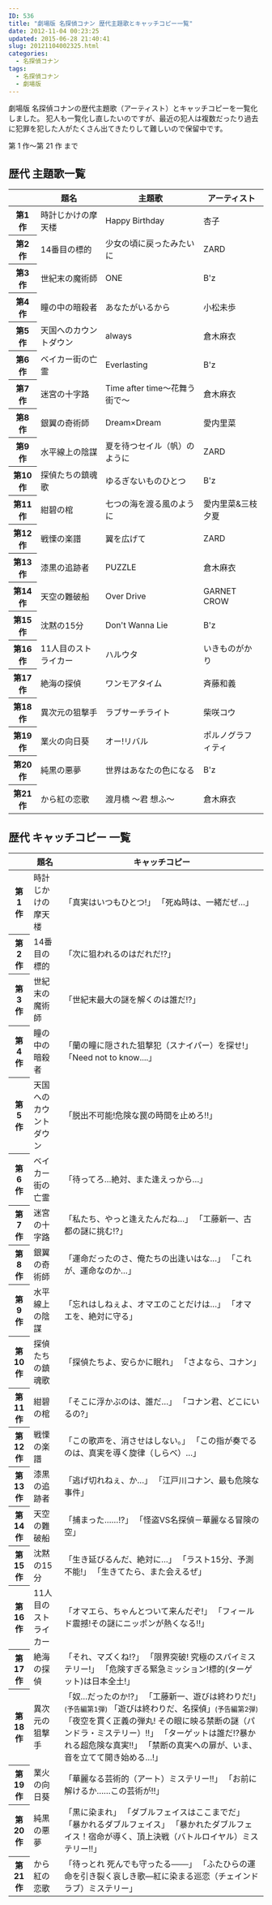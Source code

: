 ```yaml
---
ID: 536
title: "劇場版 名探偵コナン 歴代主題歌とキャッチコピー一覧"
date: 2012-11-04 00:23:25
updated: 2015-06-28 21:40:41
slug: 20121104002325.html
categories:
  - 名探偵コナン
tags:
  - 名探偵コナン
  - 劇場版
---
```


劇場版 名探偵コナンの歴代主題歌（アーティスト）とキャッチコピーを一覧化しました。
犯人も一覧化し直したいのですが、最近の犯人は複数だったり過去に犯罪を犯した人がたくさん出てきたりして難しいので保留中です。

<!--more-->

第 1 作～第 21 作 まで

<h2>歴代 主題歌一覧</h2>
<table class="table table-hover">
<thead>
<tr>
  <th></th>
  <th>題名</th>
  <th>主題歌</th>
  <th>アーティスト</th>
</tr>
</thead>
<tbody>
<tr>
  <th>第1作</th>
  <td>時計じかけの摩天楼 </td>
  <td>Happy Birthday </td>
  <td>杏子 </td>
</tr>
<tr>
  <th>第2作</th>
  <td>14番目の標的 </td>
  <td>少女の頃に戻ったみたいに </td>
  <td>ZARD </td>
</tr>
<tr>
  <th>第3作</th>
  <td>世紀末の魔術師 </td>
  <td>ONE </td>
  <td>B'z </td>
</tr>
<tr>
  <th>第4作</th>
  <td>瞳の中の暗殺者 </td>
  <td>あなたがいるから </td>
  <td>小松未歩 </td>
</tr>
<tr>
  <th>第5作</th>
  <td>天国へのカウントダウン </td>
  <td>always </td>
  <td>倉木麻衣 </td>
</tr>
<tr>
  <th>第6作</th>
  <td>ベイカー街の亡霊 </td>
  <td>Everlasting </td>
  <td>B'z </td>
</tr>
<tr>
  <th>第7作</th>
  <td>迷宮の十字路 </td>
  <td>Time after time〜花舞う街で〜 </td>
  <td>倉木麻衣 </td>
</tr>
<tr>
  <th>第8作</th>
  <td>銀翼の奇術師 </td>
  <td>Dream×Dream </td>
  <td>愛内里菜 </td>
</tr>
<tr>
  <th>第9作</th>
  <td>水平線上の陰謀 </td>
  <td>夏を待つセイル（帆）のように </td>
  <td>ZARD </td>
</tr>
<tr>
  <th>第10作</th>
  <td>探偵たちの鎮魂歌 </td>
  <td>ゆるぎないものひとつ </td>
  <td>B'z </td>
</tr>
<tr>
  <th>第11作</th>
  <td>紺碧の棺 </td>
  <td>七つの海を渡る風のように </td>
  <td>愛内里菜&三枝夕夏 </td>
</tr>
<tr>
  <th>第12作</th>
  <td>戦慄の楽譜 </td>
  <td>翼を広げて </td>
  <td>ZARD </td>
</tr>
<tr>
  <th>第13作</th>
  <td>漆黒の追跡者 </td>
  <td>PUZZLE </td>
  <td>倉木麻衣 </td>
</tr>
<tr>
  <th>第14作</th>
  <td>天空の難破船 </td>
  <td>Over Drive </td>
  <td>GARNET CROW </td>
</tr>
<tr>
  <th>第15作</th>
  <td>沈黙の15分 </td>
  <td>Don't Wanna Lie </td>
  <td>B'z </td>
</tr>
<tr>
  <th>第16作</th>
  <td>11人目のストライカー </td>
  <td>ハルウタ </td>
  <td>いきものがかり </td>
</tr>
<tr>
  <th>第17作</th>
  <td>絶海の探偵</td>
  <td>ワンモアタイム</td>
  <td>斉藤和義</td>
</tr>
<tr>
  <th>第18作</th>
  <td>異次元の狙撃手</td>
  <td>ラブサーチライト</td>
  <td>柴咲コウ</td>
</tr>
<tr>
  <th>第19作</th>
  <td>業火の向日葵</td>
  <td>オー!リバル</td>
  <td>ポルノグラフィティ</td>
</tr>
<tr>
  <th>第20作</th>
  <td>純黒の悪夢</td>
  <td>世界はあなたの色になる</td>
  <td>B'z</td>
</tr>
<tr>
  <th>第21作</th>
  <td>から紅の恋歌</td>
  <td>渡月橋 〜君 想ふ〜</td>
  <td>倉木麻衣</td>
</tr>
</tbody>
</table>

<h2>歴代 キャッチコピー 一覧</h2>
<table class="table table-hover">
<thead>
<tr>
  <th></th>
  <th>題名</th>
  <th>キャッチコピー</th>
</tr>
</thead>
<tbody>
<tr>
  <th>第1作</th>
  <td>時計じかけの摩天楼 </td>
  <td>「真実はいつもひとつ!」
  「死ぬ時は、一緒だぜ…」 </td>
</tr>
<tr>
  <th>第2作</th>
  <td>14番目の標的 </td>
  <td>「次に狙われるのはだれだ!?」 </td>
</tr>
<tr>
  <th>第3作</th>
  <td>世紀末の魔術師 </td>
  <td>「世紀末最大の謎を解くのは誰だ!?」 </td>
</tr>
<tr>
  <th>第4作</th>
  <td>瞳の中の暗殺者 </td>
  <td>「蘭の瞳に隠された狙撃犯（スナイパー）を探せ!」
  「Need not to know....」 </td>
</tr>
<tr>
  <th>第5作</th>
  <td>天国へのカウントダウン </td>
  <td>「脱出不可能!危険な罠の時間を止めろ!!」 </td>
</tr>
<tr>
  <th>第6作</th>
  <td>ベイカー街の亡霊 </td>
  <td>「待ってろ…絶対、また逢えっから…」 </td>
</tr>
<tr>
  <th>第7作</th>
  <td>迷宮の十字路 </td>
  <td>「私たち、やっと逢えたんだね…」
  「工藤新一、古都の謎に挑む!?」 </td>
</tr>
<tr>
  <th>第8作</th>
  <td>銀翼の奇術師 </td>
  <td>「運命だったのさ、俺たちの出逢いはな…」
  「これが、運命なのか…」 </td>
</tr>
<tr>
  <th>第9作</th>
  <td>水平線上の陰謀 </td>
  <td>「忘れはしねぇよ、オマエのことだけは…」
  「オマエを、絶対に守る」 </td>
</tr>
<tr>
  <th>第10作</th>
  <td>探偵たちの鎮魂歌 </td>
  <td>「探偵たちよ、安らかに眠れ」
  「さよなら、コナン」 </td>
</tr>
<tr>
  <th>第11作</th>
  <td>紺碧の棺 </td>
  <td>「そこに浮かぶのは、誰だ…」
  「コナン君、どこにいるの?」 </td>
</tr>
<tr>
  <th>第12作</th>
  <td>戦慄の楽譜 </td>
  <td>「この歌声を、消させはしない。」
  「この指が奏でるのは、真実を導く旋律（しらべ）…」 </td>
</tr>
<tr>
  <th>第13作</th>
  <td>漆黒の追跡者 </td>
  <td>「逃げ切れねぇ、か…」
  「江戸川コナン、最も危険な事件」 </td>
</tr>
<tr>
  <th>第14作</th>
  <td>天空の難破船 </td>
  <td>「捕まった……!?」
  「怪盗VS名探偵－華麗なる冒険の空」 </td>
</tr>
<tr>
  <th>第15作</th>
  <td>沈黙の15分 </td>
  <td>「生き延びるんだ、絶対に…」
  「ラスト15分、予測不能!」
  「生きてたら、また会えるぜ」 </td>
</tr>
<tr>
  <th>第16作</th>
  <td>11人目のストライカー </td>
  <td>「オマエら、ちゃんとついて来んだぞ!」
  「フィールド震撼!その謎にニッポンが熱くなる!!」 </td>
</tr>
<tr>
  <th>第17作</th>
  <td>絶海の探偵</td>
  <td>「それ、マズくね!?」
  「限界突破! 究極のスパイミステリー!」
  「危険すぎる緊急ミッション!標的(ターゲット)は日本全土!」</td>
</tr>
<tr>
  <th>第18作</th>
  <td>異次元の狙撃手</td>
  <td>「奴…だったのか!?」
  「工藤新一、遊びは終わりだ!」<small>(予告編第1弾)</small>
  「遊びは終わりだ、名探偵」<small>(予告編第2弾)</small>
  「夜空を貫く正義の弾丸! その眼に映る禁断の謎（パンドラ・ミステリー）!!」
  「ターゲットは誰だ!?暴かれる超危険な真実!!」
  「禁断の真実への扉が、いま、音を立てて開き始める…!」</td>
</tr>
<tr>
  <th>第19作</th>
  <td>業火の向日葵</td>
  <td>「華麗なる芸術的（アート）ミステリー!!」
  「お前に解けるか……この芸術が!!」</td>
</tr>
<tr>
  <th>第20作</th>
  <td>純黒の悪夢</td>
  <td>「黒に染まれ」
  「ダブルフェイスはここまでだ」
  「暴かれるダブルフェイス」
  「暴かれたダブルフェイス！宿命が導く、頂上決戦（バトルロイヤル）ミステリー!!」</td>
</tr>
<tr>
  <th>第21作</th>
  <td>から紅の恋歌</td>
  <td>「待っとれ 死んでも守ったる───」
  「ふたひらの運命を引き裂く哀しき歌―紅に染まる巡恋（チェインドラブ）ミステリー」</td>
</tr>
</tbody>
</table>
